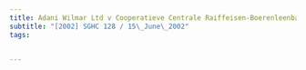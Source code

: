 ```yaml
---
title: Adani Wilmar Ltd v Cooperatieve Centrale Raiffeisen-Boerenleenbank BA ("Rabobank 
subtitle: "[2002] SGHC 128 / 15\_June\_2002"
tags:


---
```


